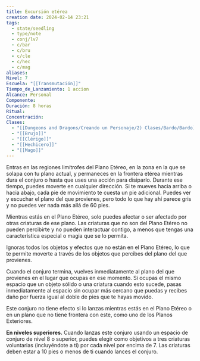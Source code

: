 ```yaml
---
title: Excursión etérea
creation date: 2024-02-14 23:21
tags:
  - state/seedling
  - type/note
  - conj/lv7
  - c/bar
  - c/bru
  - c/cle
  - c/hec
  - c/mag
aliases: 
Nivel: 7
Escuela: "[[Transmutación]]"
Tiempo_de_Lanzamiento: 1 accion
Alcance: Personal
Componente: 
Duración: 8 horas
Ritual: 
Concentración: 
Clases:
  - "[[Dungeons and Dragons/Creando un Personaje/2) Clases/Bardo/Bardo]]"
  - "[[Brujo]]"
  - "[[Clérigo]]"
  - "[[Hechicero]]"
  - "[[Mago]]"
---
```

Entras en las regiones limítrofes del Plano Etéreo, en la zona en la que se solapa con tu plano actual, y permaneces en la frontera etérea mientras dura el conjuro o hasta que uses una acción para disiparlo. Durante ese tiempo, puedes moverte en cualquier dirección. Si te mueves hacia arriba o hacia abajo, cada pie de movimiento te cuesta un pie adicional. Puedes ver y escuchar el plano del que provienes, pero todo lo que hay ahí parece gris y no puedes ver nada más allá de 60 pies.

Mientras estás en el Plano Etéreo, solo puedes afectar o ser afectado por otras criaturas de ese plano. Las criaturas que no son del Plano Etéreo no pueden percibirte y no pueden interactuar contigo, a menos que tengas una característica especial o magia que se lo permita.

Ignoras todos los objetos y efectos que no están en el Plano Etéreo, lo que te permite moverte a través de los objetos que percibes del plano del que provienes.

Cuando el conjuro termina, vuelves inmediatamente al plano del que provienes en el lugar que ocupas en ese momento. Si ocupas el mismo espacio que un objeto sólido o una criatura cuando esto sucede, pasas inmediatamente al espacio sin ocupar más cercano que puedas y recibes daño por fuerza igual al doble de pies que te hayas movido.

Este conjuro no tiene efecto si lo lanzas mientras estás en el Plano Etéreo o en un plano que no tiene frontera con este, como uno de los Planos Exteriores.

**En niveles superiores.** Cuando lanzas este conjuro usando un espacio de conjuro de nivel 8 o superior, puedes elegir como objetivos a tres criaturas voluntarias (incluyéndote a ti) por cada nivel por encima de 7. Las criaturas deben estar a 10 pies o menos de ti cuando lances el conjuro.